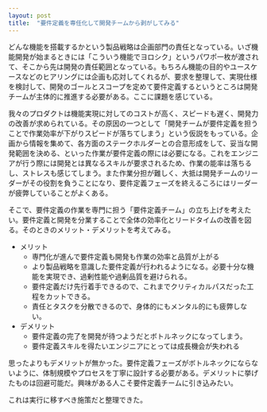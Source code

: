```yaml
---
layout: post
title:  "要件定義を専任化して開発チームから剥がしてみる"
---
```

どんな機能を搭載するかという製品戦略は企画部門の責任となっている。いざ機能開発が始まるときには「こういう機能でヨロシク」というパワポ一枚が渡されて、そこから先は開発の責任範囲となっている。もちろん機能の目的やユースケースなどのヒアリングには企画も応対してくれるが、要求を整理して、実現仕様を検討して、開発のゴールとスコープを定めて要件定義するというところは開発チームが主体的に推進する必要がある。ここに課題を感じている。

我々のプロダクトは機能実現に対してのコストが高く、スピードも遅く、開発力の改善が求められている。その原因の一つとして「開発チームが要件定義を担うことで作業効率が下がりスピードが落ちてしまう」という仮説をもっている。企画から情報を集めて、各方面のステークホルダーとの合意形成をして、妥当な開発範囲を決める、といった作業が要件定義の際には必要になる。これをエンジニアが行う際には開発とは異なるスキルが要求されるため、作業の能率は落ちるし、ストレスも感じてしまう。また作業分担が難しく、大抵は開発チームのリーダーがその役割を負うことになり、要件定義フェーズを終えるころにはリーダーが疲弊していることがよくある。

そこで、要件定義の作業を専門に担う「要件定義チーム」の立ち上げを考えたい。要件定義と開発を分業することで全体の効率化とリードタイムの改善を図る。そのときのメリット・デメリットを考えてみる。

- メリット
    - 専門化が進んで要件定義も開発も作業の効率と品質が上がる
    - より製品戦略を意識した要件定義が行われるようになる。必要十分な機能を実現でき、過剰性能や過剰品質を避けられる。
    - 要件定義だけ先行着手できるので、これまでクリティカルパスだった工程をカットできる。
    - 責任とタスクを分散できるので、身体的にもメンタル的にも疲弊しない。
- デメリット
    - 要件定義の完了を開発が待つようだとボトルネックになってしまう。
    - 要件定義スキルを得たいエンジニアにとっては成長機会が失われる

思ったよりもデメリットが無かった。要件定義フェーズがボトルネックにならないように、体制規模やプロセスを丁寧に設計する必要がある。デメリットに挙げたものは回避可能だ。興味がある人こそ要件定義チームに引き込みたい。

これは実行に移すべき施策だと整理できた。